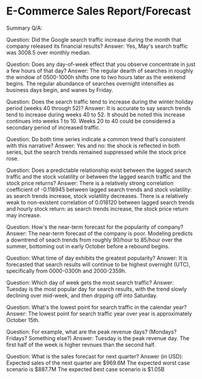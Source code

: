 # E-Commerce Sales Report/Forecast

Summary Q/A:

Question: Did the Google search traffic increase during the month that company released its financial results?
Answer: Yes, May's search traffic was 3008.5 over monthly median.

Question: Does any day-of-week effect that you observe concentrate in just a few hours of that day?
Answer: The regular dearth of searches in roughly the window of 0500-1000h shifts one to two hours later as the weekend begins. The regular abundance of searches overnight intensifies as business days begin, and wanes by Friday.

Question: Does the search traffic tend to increase during the winter holiday period (weeks 40 through 52)?
Answer: It is accurate to say search trends tend to increase during weeks 40 to 52. It should be noted this increase continues into weeks 1 to 10. Weeks 20 to 40 could be considered a secondary period of increased traffic.

Question: Do both time series indicate a common trend that’s consistent with this narrative?
Answer: Yes and no: the shock is reflected in both series, but the search trends remained suppressed while the stock price rose.

Question: Does a predictable relationship exist between the lagged search traffic and the stock volatility or between the lagged search traffic and the stock price returns?
Answer: There is a relatively strong correlation coefficient of -0.118945 between lagged search trends and stock volatility: as search trends increase, stock volatility decreases. There is a relatively weak to non-existent correlation of 0.018120 between lagged search trends and hourly stock return: as search trends increase, the stock price return may increase.

Question: How's the near-term forecast for the popularity of company?
Answer: The near-term forecast of the company is poor. Modeling predicts a downtrend of seach trends from roughly 90/hour to 85/hour over the summer, bottoming out in early October before a rebound begins.

Question: What time of day exhibits the greatest popularity?
Answer: It is forecasted that search results will continue to be highest overnight (UTC), specifically from 0000-0300h and 2000-2359h.

Question: Which day of week gets the most search traffic?
Answer: Tuesday is the most popular day for search results, with the trend slowly declining over mid-week, and then drpping off into Saturday.

Question: What's the lowest point for search traffic in the calendar year?
Answer: The lowest point for search traffic year over year is approximately October 15th.

Question: For example, what are the peak revenue days? (Mondays? Fridays? Something else?)
Answer: Tuesday is the peak revenue day. The first half of the week is higher revnues than the second half.

Question: What is the sales forecast for next quarter?
Answer (in USD):
Expected sales of the next quarter are $969.6M
The expected worst case scenario is $887.7M
The expected best case scenario is $1.05B
